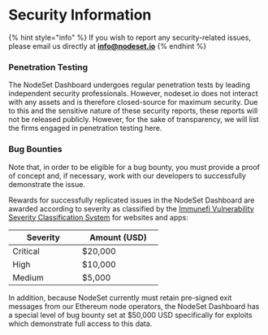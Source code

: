 # Security Information

{% hint style="info" %}
If you wish to report any security-related issues, please email us directly at **info@nodeset.io**
{% endhint %}

### Penetration Testing

The NodeSet Dashboard undergoes regular penetration tests by leading independent security professionals. However, nodeset.io does not interact with any assets and is therefore closed-source for maximum security. Due to this and the sensitive nature of these security reports, these reports will not be released publicly. However, for the sake of transparency, we will list the firms engaged in penetration testing here.

### Bug Bounties

Note that, in order to be eligible for a bug bounty, you must provide a proof of concept and, if necessary, work with our developers to successfully demonstrate the issue.

Rewards for successfully replicated issues in the NodeSet Dashboard are awarded according to severity as classified by the [Immunefi Vulnerability Severity Classification System](https://immunefi.com/immunefi-vulnerability-severity-classification-system-v2-3/) for websites and apps:

<table><thead><tr><th width="121">Severity</th><th width="142">Amount (USD)</th></tr></thead><tbody><tr><td>Critical</td><td>$20,000</td></tr><tr><td>High</td><td>$10,000</td></tr><tr><td>Medium</td><td>$5,000</td></tr></tbody></table>

In addition, because NodeSet currently must retain pre-signed exit messages from our Ethereum node operators, the NodeSet Dashboard has a special level of bug bounty set at $50,000 USD specifically for exploits which demonstrate full access to this data.
